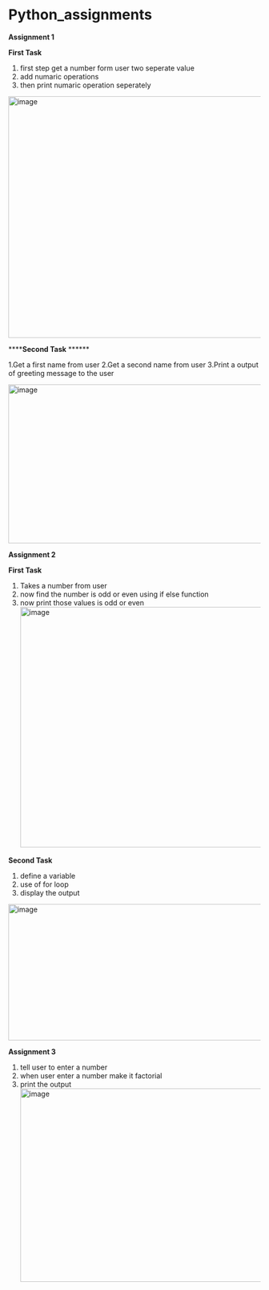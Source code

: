 # Python_assignments

****Assignment 1****


**First Task**
1. first step get a number form user two seperate value
2. add numaric operations
3. then print numaric operation seperately 
<img width="1777" height="482" alt="image" src="https://github.com/user-attachments/assets/f90c05be-42f3-46d0-9586-3bbaf2f5d3ca" />



******Second Task** ******

1.Get a first name from user
2.Get a second name from user 
3.Print a output of greeting message to the user 

<img width="1691" height="317" alt="image" src="https://github.com/user-attachments/assets/432fdf41-4720-466b-87db-c4471f704da5" />


****Assignment 2****

**First Task**
1. Takes a number from user
2. now find the number is odd or even using if else function
3. now print those values is odd or even
   <img width="1440" height="480" alt="image" src="https://github.com/user-attachments/assets/1a2e1c94-eaf3-40ba-97f7-48182fa5a52b" />

 **Second Task**

 1. define a variable
 2. use of for loop
 3. display the output

 <img width="1265" height="272" alt="image" src="https://github.com/user-attachments/assets/67bb582a-2bb9-45ea-8d2c-e18d1430147f" />



**Assignment 3**

 1. tell user to enter a number
 2. when user enter a number make it factorial
 3. print the output
    <img width="1166" height="386" alt="image" src="https://github.com/user-attachments/assets/8bcedbb3-8b9d-41c9-8817-7ee330fc1a42" />


